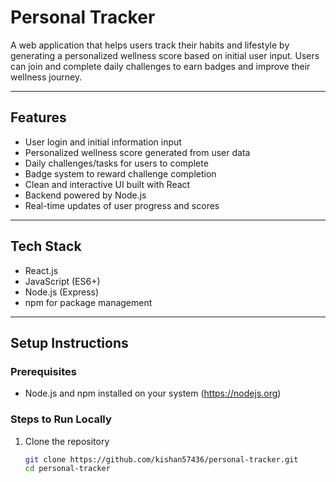 # Personal Tracker

A web application that helps users track their habits and lifestyle by generating a personalized wellness score based on initial user input. Users can join and complete daily challenges to earn badges and improve their wellness journey.

---

## Features

- User login and initial information input  
- Personalized wellness score generated from user data  
- Daily challenges/tasks for users to complete  
- Badge system to reward challenge completion  
- Clean and interactive UI built with React  
- Backend powered by Node.js  
- Real-time updates of user progress and scores  

---

## Tech Stack

- React.js  
- JavaScript (ES6+)  
- Node.js (Express)  
- npm for package management  

---

## Setup Instructions

### Prerequisites

- Node.js and npm installed on your system (https://nodejs.org)

### Steps to Run Locally

1. Clone the repository  
   ```bash
   git clone https://github.com/kishan57436/personal-tracker.git
   cd personal-tracker

